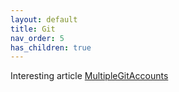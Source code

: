 ```yaml
---
layout: default
title: Git
nav_order: 5
has_children: true
---
```


Interesting article
[MultipleGitAccounts](https://gist.github.com/oanhnn/80a89405ab9023894df7)